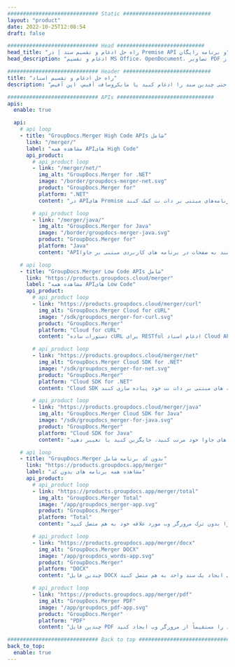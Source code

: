 ```yaml
---
############################# Static ############################
layout: "product"
date: 2022-10-25T12:08:54
draft: false

############################# Head ############################
head_title: "راه حل ادغام و تقسیم سند | در Premise API و برنامه رایگان"
head_description: "ادغام و تقسیم MS Office، OpenDocument، تصاویر PDF و سایر فرمت های فایل با استفاده از On Premise Solution یا استفاده از برنامه آنلاین Document Merger & Splitter."

############################# Header ############################
title: "راه حل ادغام و تقسیم اسناد"
description: "به راحتی چندین سند را ادغام کنید یا مایکروسافت آفیس، اپن آفیس، PDF و اسناد دیگر را به صفحات تقسیم کنید."

############################# APIs ###############################
apis:
  enable: true

  api:
    # api loop
    - title: "GroupDocs.Merger High Code APIs شامل"
      link: "/merger/"
      label: "مشاهده همه APIهای High Code"
      api_product:
        # api_product loop
        - link: "/merger/net/"
          img_alt: "GroupDocs.Merger for .NET"
          image: "/border/groupdocs-merger-net.svg"
          product: "GroupDocs.Merger for"
          platform: ".NET"
          content: "در APIهای Premise که می‌توانند به شما در پیاده‌سازی ویژگی تقسیم و ادغام سریع برای چندین سند در برنامه‌های مبتنی بر دات نت کمک کنند."

        # api_product loop
        - link: "/merger/java/"
          img_alt: "GroupDocs.Merger for Java"
          image: "/border/groupdocs-merger-java.svg"
          product: "GroupDocs.Merger for"
          platform: "Java"
          content: "APIهای بومی جاوا برای ادغام سریع چندین سند یا تقسیم هر سند به صفحات در برنامه های کاربردی مبتنی بر جاوا."

    # api loop
    - title: "GroupDocs.Merger Low Code APIs شامل"
      link: "https://products.groupdocs.cloud/merger"
      label: "مشاهده همه APIهای Low Code"
      api_product:
        # api_product loop
        - link: "https://products.groupdocs.cloud/merger/curl"
          img_alt: "GroupDocs.Merger Cloud for cURL"
          image: "/sdk/groupdocs_merger-for-curl.svg"
          product: "GroupDocs.Merger"
          platform: "Cloud for cURL"
          content: "دستورات ساده cURL برای RESTful ادغام اسناد Cloud API برای ادغام و تقسیم اسناد در طیف گسترده ای از قالب های سند محبوب پشتیبانی شده."

        # api_product loop
        - link: "https://products.groupdocs.cloud/merger/net"
          img_alt: "GroupDocs.Merger Cloud SDK for .NET"
          image: "/sdk/groupdocs_merger-for-net.svg"
          product: "GroupDocs.Merger"
          platform: "Cloud SDK for .NET"
          content: "Cloud SDK برای مایکروسافت دات نت که به برنامه نویسان کمک می کند تا ویژگی های ادغام و تقسیم سریع برای چندین سند را در برنامه های مبتنی بر دات نت خود پیاده سازی کنند."

        # api_product loop
        - link: "https://products.groupdocs.cloud/merger/java"
          img_alt: "GroupDocs.Merger Cloud SDK for Java"
          image: "/sdk/groupdocs_merger-for-java.svg"
          product: "GroupDocs.Merger"
          platform: "Cloud SDK for Java"
          content: "چندین سند را در یک سند ترکیب کنید، هر سند را به چندین تقسیم کنید، جهت صفحه را در برنامه های جاوا خود مرتب کنید، جایگزین کنید یا تغییر دهید."

    # api loop
    - title: "GroupDocs.Merger بدون کد برنامه شامل"
      link: "https://products.groupdocs.app/merger"
      label: "مشاهده همه برنامه های بدون کد"
      api_product:
        # api_product loop
        - link: "https://products.groupdocs.app/merger/total"
          img_alt: "GroupDocs.Merger Total"
          image: "/app/groupdocs_merger-app.svg"
          product: "GroupDocs.Merger"
          platform: "Total"
          content: "برنامه آنلاین رایگان ما را امتحان کنید تا بیش از 30 نوع فایل را بدون ترک مرورگر وب مورد علاقه خود به هم متصل کنید."

        # api_product loop
        - link: "https://products.groupdocs.app/merger/docx"
          img_alt: "GroupDocs.Merger DOCX"
          image: "/app/groupdocs_words-app.svg"
          product: "GroupDocs.Merger"
          platform: "DOCX"
          content: "چندین فایل DOCX را برای ایجاد یک سند واحد به هم متصل کنید."

        # api_product loop
        - link: "https://products.groupdocs.app/merger/pdf"
          img_alt: "GroupDocs.Merger PDF"
          image: "/app/groupdocs_pdf-app.svg"
          product: "GroupDocs.Merger"
          platform: "PDF"
          content: "چندین فایل PDF را ادغام کنید تا یک سند واحد را مستقیماً از مرورگر وب ایجاد کنید."

############################# Back to top ###############################
back_to_top:
  enable: true
---
```

